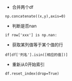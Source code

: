 * 合并两个df
```
np.concatenate((x,y),axis=0)
```

* 判断是否nan
```
if row['xxx'] is np.nan:
```

* 获取某列值等于某个值的行
```
df[df['列名'].isin([相应的值])]
```

* 重新从0开始索引
```
df.reset_index(drop=True)  
```
